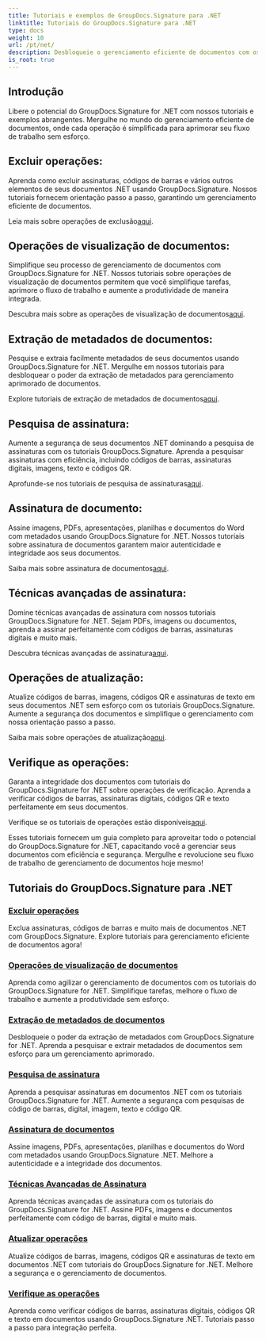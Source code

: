 ```yaml
---
title: Tutoriais e exemplos de GroupDocs.Signature para .NET
linktitle: Tutoriais do GroupDocs.Signature para .NET
type: docs
weight: 10
url: /pt/net/
description: Desbloqueie o gerenciamento eficiente de documentos com os tutoriais do GroupDocs.Signature for .NET. Exclua, visualize, extraia metadados, assine, atualize e verifique documentos perfeitamente.
is_root: true
---
```

## Introdução

Libere o potencial do GroupDocs.Signature for .NET com nossos tutoriais e exemplos abrangentes. Mergulhe no mundo do gerenciamento eficiente de documentos, onde cada operação é simplificada para aprimorar seu fluxo de trabalho sem esforço.

## Excluir operações:
Aprenda como excluir assinaturas, códigos de barras e vários outros elementos de seus documentos .NET usando GroupDocs.Signature. Nossos tutoriais fornecem orientação passo a passo, garantindo um gerenciamento eficiente de documentos.

 Leia mais sobre operações de exclusão[aqui](./delete-operations/).

## Operações de visualização de documentos:
Simplifique seu processo de gerenciamento de documentos com GroupDocs.Signature for .NET. Nossos tutoriais sobre operações de visualização de documentos permitem que você simplifique tarefas, aprimore o fluxo de trabalho e aumente a produtividade de maneira integrada.

 Descubra mais sobre as operações de visualização de documentos[aqui](./document-preview-operations/).

## Extração de metadados de documentos:
Pesquise e extraia facilmente metadados de seus documentos usando GroupDocs.Signature for .NET. Mergulhe em nossos tutoriais para desbloquear o poder da extração de metadados para gerenciamento aprimorado de documentos.

 Explore tutoriais de extração de metadados de documentos[aqui](./document-metadata-extraction/).

## Pesquisa de assinatura:
Aumente a segurança de seus documentos .NET dominando a pesquisa de assinaturas com os tutoriais GroupDocs.Signature. Aprenda a pesquisar assinaturas com eficiência, incluindo códigos de barras, assinaturas digitais, imagens, texto e códigos QR.

 Aprofunde-se nos tutoriais de pesquisa de assinaturas[aqui](./signature-searching/).

## Assinatura de documento:
Assine imagens, PDFs, apresentações, planilhas e documentos do Word com metadados usando GroupDocs.Signature for .NET. Nossos tutoriais sobre assinatura de documentos garantem maior autenticidade e integridade aos seus documentos.

 Saiba mais sobre assinatura de documentos[aqui](./document-signing/).

## Técnicas avançadas de assinatura:
Domine técnicas avançadas de assinatura com nossos tutoriais GroupDocs.Signature for .NET. Sejam PDFs, imagens ou documentos, aprenda a assinar perfeitamente com códigos de barras, assinaturas digitais e muito mais.

 Descubra técnicas avançadas de assinatura[aqui](./advanced-signature-techniques/).

## Operações de atualização:
Atualize códigos de barras, imagens, códigos QR e assinaturas de texto em seus documentos .NET sem esforço com os tutoriais GroupDocs.Signature. Aumente a segurança dos documentos e simplifique o gerenciamento com nossa orientação passo a passo.

 Saiba mais sobre operações de atualização[aqui](./update-operations/).

## Verifique as operações:
Garanta a integridade dos documentos com tutoriais do GroupDocs.Signature for .NET sobre operações de verificação. Aprenda a verificar códigos de barras, assinaturas digitais, códigos QR e texto perfeitamente em seus documentos.

 Verifique se os tutoriais de operações estão disponíveis[aqui](./verify-operations/). 

Esses tutoriais fornecem um guia completo para aproveitar todo o potencial do GroupDocs.Signature for .NET, capacitando você a gerenciar seus documentos com eficiência e segurança. Mergulhe e revolucione seu fluxo de trabalho de gerenciamento de documentos hoje mesmo!
## Tutoriais do GroupDocs.Signature para .NET 
### [Excluir operações](./delete-operations/)
Exclua assinaturas, códigos de barras e muito mais de documentos .NET com GroupDocs.Signature. Explore tutoriais para gerenciamento eficiente de documentos agora!
### [Operações de visualização de documentos](./document-preview-operations/)
Aprenda como agilizar o gerenciamento de documentos com os tutoriais do GroupDocs.Signature for .NET. Simplifique tarefas, melhore o fluxo de trabalho e aumente a produtividade sem esforço.
### [Extração de metadados de documentos](./document-metadata-extraction/)
Desbloqueie o poder da extração de metadados com GroupDocs.Signature for .NET. Aprenda a pesquisar e extrair metadados de documentos sem esforço para um gerenciamento aprimorado.
### [Pesquisa de assinatura](./signature-searching/)
Aprenda a pesquisar assinaturas em documentos .NET com os tutoriais GroupDocs.Signature for .NET. Aumente a segurança com pesquisas de código de barras, digital, imagem, texto e código QR.
### [Assinatura de documentos](./document-signing/)
Assine imagens, PDFs, apresentações, planilhas e documentos do Word com metadados usando GroupDocs.Signature .NET. Melhore a autenticidade e a integridade dos documentos.
### [Técnicas Avançadas de Assinatura](./advanced-signature-techniques/)
Aprenda técnicas avançadas de assinatura com os tutoriais do GroupDocs.Signature for .NET. Assine PDFs, imagens e documentos perfeitamente com código de barras, digital e muito mais.
### [Atualizar operações](./update-operations/)
Atualize códigos de barras, imagens, códigos QR e assinaturas de texto em documentos .NET com tutoriais do GroupDocs.Signature for .NET. Melhore a segurança e o gerenciamento de documentos.
### [Verifique as operações](./verify-operations/)
Aprenda como verificar códigos de barras, assinaturas digitais, códigos QR e texto em documentos usando GroupDocs.Signature .NET. Tutoriais passo a passo para integração perfeita.